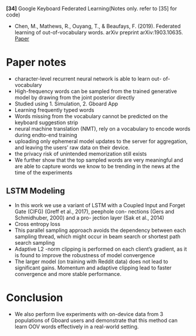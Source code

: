**[34]** Google Keyboard Federated Learning(Notes only. refer to [35] for code)
- Chen, M., Mathews, R., Ouyang, T., & Beaufays, F. (2019). Federated learning of out-of-vocabulary words. arXiv preprint arXiv:1903.10635.  [Paper](https://arxiv.org/pdf/1903.10635)

# Paper notes

- character-level recurrent neural network is able to learn out- of-vocabulary
- High-frequency words can be sampled from the trained generative model by drawing from the joint posterior directly
- Studied using 1. Simulation, 2. Gboard App
- Learning frequently typed words
- Words missing from the vocabulary cannot be predicted on the keyboard suggestion strip
- neural machine translation (NMT), rely on a vocabulary to encode words during endto-end training 
- uploading only ephemeral model updates to the server for aggregation, and leaving the users’ raw data on their device. 
-  the privacy risk of unintended memorization still exists
- We further show that the top sampled words are very meaningful and are able to capture words we know to be trending in the news at the time of the experiments

## LSTM Modeling

- In this work we use a variant of LSTM with a Coupled Input and Forget Gate (CIFG) (Greff et al., 2017), peephole con- nections (Gers and Schmidhuber, 2000) and a pro- jection layer (Sak et al., 2014) 
- Cross entropy loss
- This parallel sampling approach avoids the dependency between each sampling thread, which might occur in beam search or shortest path search sampling
- Adaptive L2 -norm clipping is performed on each client’s gradient, as it is found to improve the robustness of model convergence
- The larger model (on training with Reddit data) does not lead to significant gains. Momentum and adaptive clipping lead to faster convergence and more stable performance.

# Conclusion

- We also perform live experiments with on-device data from 3 populations of Gboard users and demonstrate that this method can learn OOV words effectively in a real-world setting.
